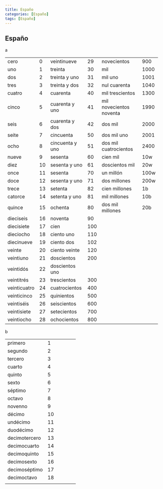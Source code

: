 ```yaml
---
title: Españo
categories: [Españo]
tags: [Españo]
---
```


## Españo

a

|              |      |                 |      |                         |      |
| ------------ | ---- | --------------- | ---- | ----------------------- | ---- |
| cero         | 0    | veintinueve     | 29   | novecientos             | 900  |
| uno          | 1    | treinta         | 30   | mil                     | 1000 |
| dos          | 2    | treinta y uno   | 31   | mil uno                 | 1001 |
| tres         | 3    | treinta y dos   | 32   | nul cuarenta            | 1040 |
| cuatro       | 4    | cuarenta        | 40   | mil trescientos         | 1300 |
| cinco        | 5    | cuarenta y uno  | 41   | mil novecientos noventa | 1990 |
| seis         | 6    | cuarenta y dos  | 42   | dos mil                 | 2000 |
| seite        | 7    | cincuenta       | 50   | dos mil uno             | 2001 |
| ocho         | 8    | cincuenta y uno | 51   | dos mil cuatrocientos   | 2400 |
| nueve        | 9    | sesenta         | 60   | cien mil                | 10w  |
| diez         | 10   | sesenta y uno   | 61   | doscientos mil          | 20w  |
| once         | 11   | sesenta         | 70   | un millón               | 100w |
| doce         | 12   | sesenta y uno   | 71   | dos millones            | 200w |
| trece        | 13   | setenta         | 82   | cien millones           | 1b   |
| catorce      | 14   | setenta y uno   | 81   | mil millones            | 10b  |
| quince       | 15   | ochenta         | 80   | dos mil millones        | 20b  |
| dieciseis    | 16   | noventa         | 90   |                         |      |
| diecisiete   | 17   | cien            | 100  |                         |      |
| dieciocho    | 18   | ciento uno      | 110  |                         |      |
| diecinueve   | 19   | ciento dos      | 102  |                         |      |
| veinte       | 20   | ciento veinte   | 120  |                         |      |
| veintiuno    | 21   | doscientos      | 200  |                         |      |
| veintidós    | 22   | doscientos uno  |      |                         |      |
| veintitrés   | 23   | trescientos     | 300  |                         |      |
| veinticuatro | 24   | cuatrocientos   | 400  |                         |      |
| veinticinco  | 25   | quinientos      | 500  |                         |      |
| veintiséis   | 26   | seiscientos     | 600  |                         |      |
| veintisiete  | 27   | setecientos     | 700  |                         |      |
| veintiocho   | 28   | ochocientos     | 800  |                         |      |

b

|               |      |      |      |      |      |
| ------------- | ---- | ---- | ---- | ---- | ---- |
| primero       | 1    |      |      |      |      |
| segundo       | 2    |      |      |      |      |
| tercero       | 3    |      |      |      |      |
| cuarto        | 4    |      |      |      |      |
| quinto        | 5    |      |      |      |      |
| sexto         | 6    |      |      |      |      |
| séptimo       | 7    |      |      |      |      |
| octavo        | 8    |      |      |      |      |
| novenno       | 9    |      |      |      |      |
| décimo        | 10   |      |      |      |      |
| undécimo      | 11   |      |      |      |      |
| duodécimo     | 12   |      |      |      |      |
| decimotercero | 13   |      |      |      |      |
| decimocuarto  | 14   |      |      |      |      |
| decimoquinto  | 15   |      |      |      |      |
| decimosexto   | 16   |      |      |      |      |
| decimoséptimo | 17   |      |      |      |      |
| decimoctavo   | 18   |      |      |      |      |
|               |      |      |      |      |      |

